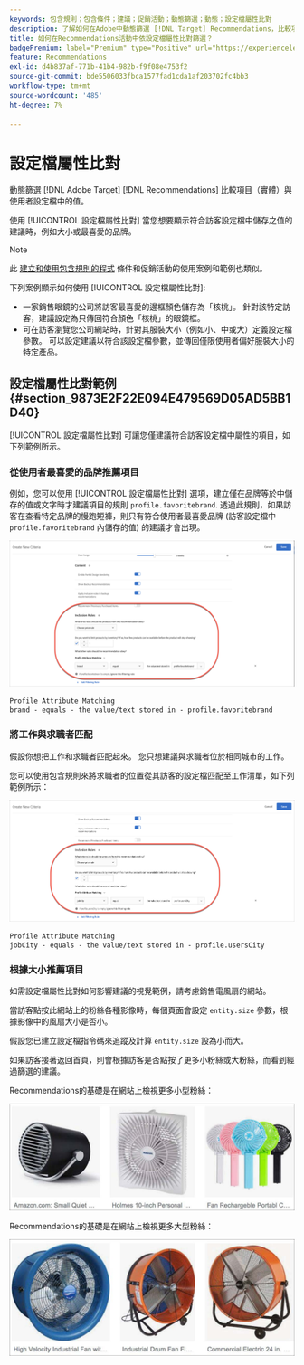 ```yaml
---
keywords: 包含規則；包含條件；建議；促銷活動；動態篩選；動態；設定檔屬性比對
description: 了解如何在Adobe中動態篩選 [!DNL Target] Recommendations，比較項目（實體）與使用者設定檔中的值。
title: 如何在Recommendations活動中依設定檔屬性比對篩選？
badgePremium: label="Premium" type="Positive" url="https://experienceleague.adobe.com/docs/target/using/introduction/intro.html?lang=en#premium newtab=true" tooltip="See what's included in Target Premium."
feature: Recommendations
exl-id: d4b837af-771b-41b4-982b-f9f08e4753f2
source-git-commit: bde5506033fbca1577fad1cda1af203702fc4bb3
workflow-type: tm+mt
source-wordcount: '485'
ht-degree: 7%

---
```


# 設定檔屬性比對

動態篩選 [!DNL Adobe Target] [!DNL Recommendations] 比較項目（實體）與使用者設定檔中的值。

使用 [!UICONTROL 設定檔屬性比對] 當您想要顯示符合訪客設定檔中儲存之值的建議時，例如大小或最喜愛的品牌。

>[!NOTE]
>
>此 [建立和使用包含規則的程式](/help/main/c-recommendations/c-algorithms/use-dynamic-and-static-inclusion-rules.md) 條件和促銷活動的使用案例和範例也類似。

下列案例顯示如何使用 [!UICONTROL 設定檔屬性比對]:

* 一家銷售眼鏡的公司將訪客最喜愛的邊框顏色儲存為「核桃」。 針對該特定訪客，建議設定為只傳回符合顏色「核桃」的眼鏡框。
* 可在訪客瀏覽您公司網站時，針對其服裝大小（例如小、中或大）定義設定檔參數。 可以設定建議以符合該設定檔參數，並傳回僅限使用者偏好服裝大小的特定產品。

## 設定檔屬性比對範例 {#section_9873E2F22E094E479569D05AD5BB1D40}

[!UICONTROL 設定檔屬性比對] 可讓您僅建議符合訪客設定檔中屬性的項目，如下列範例所示。

### 從使用者最喜愛的品牌推薦項目

例如，您可以使用 [!UICONTROL 設定檔屬性比對] 選項，建立僅在品牌等於中儲存的值或文字時才建議項目的規則 `profile.favoritebrand`. 透過此規則，如果訪客在查看特定品牌的慢跑短褲，則只有符合使用者最喜愛品牌 (訪客設定檔中 `profile.favoritebrand` 內儲存的值) 的建議才會出現。

![最喜愛的品牌](/help/main/c-recommendations/c-algorithms/assets/favorite-brand.png)

```
Profile Attribute Matching
brand - equals - the value/text stored in - profile.favoritebrand
```

### 將工作與求職者匹配

假設你想把工作和求職者匹配起來。 您只想建議與求職者位於相同城市的工作。

您可以使用包含規則來將求職者的位置從其訪客的設定檔匹配至工作清單，如下列範例所示：

![使用者的城市](/help/main/c-recommendations/c-algorithms/assets/city.png)

```
Profile Attribute Matching
jobCity - equals - the value/text stored in - profile.usersCity
```

### 根據大小推薦項目

如需設定檔屬性比對如何影響建議的視覺範例，請考慮銷售電風扇的網站。

當訪客點按此網站上的粉絲各種影像時，每個頁面會設定 `entity.size` 參數，根據影像中的風扇大小是否小。

假設您已建立設定檔指令碼來追蹤及計算 `entity.size` 設為小而大。

如果訪客接著返回首頁，則會根據訪客是否點按了更多小粉絲或大粉絲，而看到經過篩選的建議。

Recommendations的基礎是在網站上檢視更多小型粉絲：

![小型粉絲建議](/help/main/c-recommendations/c-algorithms/assets/small-fans.png)

Recommendations的基礎是在網站上檢視更多大型粉絲：

![大粉絲建議](/help/main/c-recommendations/c-algorithms/assets/large-fans.png)
